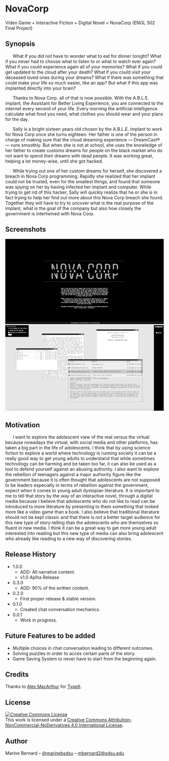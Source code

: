 # NovaCorp
Video Game + Interactive Fiction + Digital Novel = NovaCorp (ENGL 502 Final Project)

## Synopsis
&nbsp;&nbsp;&nbsp;&nbsp;&nbsp;&nbsp;What if you did not have to wonder what to eat for dinner tonight? What if you never had to choose what to listen to or what to watch ever again? What if you could experience again all of your memories? What if you could get updated to the cloud after your death? What if you could visit your deceased loved ones during your dreams? What if there was something that could make your life so much easier, like an app? But what if this app was implanted directly into your brain?

&nbsp;&nbsp;&nbsp;&nbsp;&nbsp;&nbsp;Thanks to Nova Corp. all of that is now possible. With the A.B.L.E. implant, the Assistant for Better Living Experience, you are connected to the internet every second of your life. Every morning the artificial intelligence calculate what food you need, what clothes you should wear and your plans for the day.

&nbsp;&nbsp;&nbsp;&nbsp;&nbsp;&nbsp;Sally is a bright sixteen years old chosen by the A.B.L.E. implant to work for Nova Corp once she turns eighteen. Her father is one of the person in charge of making sure that the cloud dreaming experience — DreamCast®— runs smoothly. But when she is not at school, she uses the knowledge of her father to create customs dreams for people on the black market who do not want to spend their dreams with dead people. It was working great, helping a lot money-wise, until she got hacked.

&nbsp;&nbsp;&nbsp;&nbsp;&nbsp;&nbsp;While trying out one of her custom dreams for herself, she discovered a breach in Nova Corp programming. Rapidly she realized that her implant could not be trusted, even for the smallest things, and found that someone was spying on her by having infected her implant and computer. While trying to get rid of this hacker, Sally will quickly realize that he or she is in fact trying to help her find out more about this Nova Corp breach she found. Together they will have to try to uncover what is the real purpose of the implant, what is the goal of the company but also how closely the government is intertwined with Nova Corp.

## Screenshots
![](/screenshots/titlepage.png) ![](/screenshots/game.png)

## Motivation
&nbsp;&nbsp;&nbsp;&nbsp;&nbsp;&nbsp;I want to explore the adolescent view of the real versus the virtual because nowadays the virtual, with social media and other platforms, has taken a big part in the life of adolescents. I think that by using science fiction to explore a world where technology is running society it can be a really good way to get young adults to understand that while sometimes technology can be harming and be taken too far, it can also be used as a tool to defend yourself against an abusing authority. I also want to explore the rebellion of teenagers against a major authority figure like the government because it is often thought that adolescents are not supposed to be leaders especially in terms of rebellion against the government, expect when it comes to young adult dystopian literature. It is important to me to tell that story by the way of an interactive novel, through a digital media because I believe that adolescents who do not like to read can be introduced to more literature by presenting to them something that looked more like a video game than a book. I also believe that traditional literature should not be kept classic and that there is not a better target audience for this new type of story-telling than the adolescents who are themselves so fluent in new media. I think it can be a great way to get more young adult interested into reading but this new type of media can also bring adolescent who already like reading to a new way of discovering stories.

## Release History
* 1.0.0
    * ADD: All narrative content.
    * v1.0 Aplha Release
* 0.3.0
    * ADD: 90% of the written content.
* 0.2.0
    * First proper release & stable version.
* 0.1.0
    * Created chat conversation mechanics.
* 0.0.1
    * Work in progress.
    
## Future Features to be added

* Multiple choices in chat conversation leading to different outcomes.
* Solving puzzles in order to acces certain parts of the story.
* Game Saving System to never have to start from the beginning again.

## Credits
Thanks to [Alex MacArthur](https://github.com/alexmacarthur) for [TypeIt](https://github.com/alexmacarthur/typeit).

## License

<a rel="license" href="http://creativecommons.org/licenses/by-nc-nd/4.0/"><img alt="Creative Commons License" style="border-width:0" src="https://i.creativecommons.org/l/by-nc-nd/4.0/88x31.png" /></a><br />This work is licensed under a <a rel="license" href="http://creativecommons.org/licenses/by-nc-nd/4.0/">Creative Commons Attribution-NonCommercial-NoDerivatives 4.0 International License</a>.

## Author

Marine Bernard – [@marinebsdsu](https://twitter.com/marinebsdsu) – mbernard2@sdsu.edu
